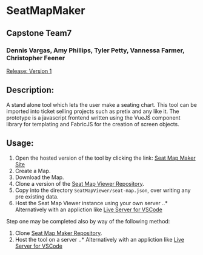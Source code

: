 # SeatMapMaker
## Capstone Team7
### Dennis Vargas, Amy Phillips, Tyler Petty, Vannessa Farmer, Christopher Feener

[Release: Version 1](https://github.com/WSUVCapstoneTeam7/SeatMapMaker/releases/latest)

## Description:
A stand alone tool which lets the user make a seating chart. This tool can be imported into ticket selling projects such as pretix and any like it. 
The prototype is a javascript frontend written using the VueJS component library for templating and FabricJS for the creation of screen objects.

## Usage:
1. Open the hosted version of the tool by clicking the link: [Seat Map Maker Site](https://wsuvcapstoneteam7.github.io/SeatMapMaker/)
2. Create a Map.
3. Download the Map.
4. Clone a version of the [Seat Map Viewer Repository](https://github.com/WSUVCapstoneTeam7/SeatMapViewer).
5. Copy into the directory `SeatMapViewer/seat-map.json`, over writing any pre existing data.
6. Host the Seat Map Viewer instance using your own server 
..* Alternatively with an appliction like [Live Server for VSCode](https://marketplace.visualstudio.com/items?itemName=ritwickdey.LiveServer)

Step one may be completed also by way of the following method:
1. Clone [Seat Map Maker Repository](https://github.com/WSUVCapstoneTeam7/SeatMapMaker).
2. Host the tool on a server
..* Alternatively with an appliction like [Live Server for VSCode](https://marketplace.visualstudio.com/items?itemName=ritwickdey.LiveServer)
